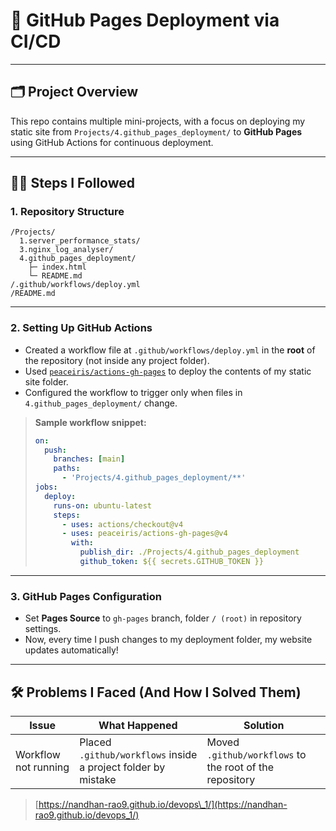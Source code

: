 
# 🚀 GitHub Pages Deployment via CI/CD 

---

## 🗂️ Project Overview

This repo contains multiple mini-projects, with a focus on deploying my static site from
`Projects/4.github_pages_deployment/`
to **GitHub Pages** using GitHub Actions for continuous deployment.

---

## 🧑‍💻 Steps I Followed

### 1. **Repository Structure**

```plaintext
/Projects/
  1.server_performance_stats/
  3.nginx_log_analyser/
  4.github_pages_deployment/
    ├─ index.html
    └─ README.md
/.github/workflows/deploy.yml
/README.md
```

---

### 2. **Setting Up GitHub Actions**

* Created a workflow file at
  `.github/workflows/deploy.yml`
  in the **root** of the repository (not inside any project folder).
* Used [`peaceiris/actions-gh-pages`](https://github.com/peaceiris/actions-gh-pages) to deploy the contents of my static site folder.
* Configured the workflow to trigger only when files in `4.github_pages_deployment/` change.

> **Sample workflow snippet:**
>
> ```yaml
> on:
>   push:
>     branches: [main]
>     paths:
>       - 'Projects/4.github_pages_deployment/**'
> jobs:
>   deploy:
>     runs-on: ubuntu-latest
>     steps:
>       - uses: actions/checkout@v4
>       - uses: peaceiris/actions-gh-pages@v4
>         with:
>           publish_dir: ./Projects/4.github_pages_deployment
>           github_token: ${{ secrets.GITHUB_TOKEN }}
> ```

---

### 3. **GitHub Pages Configuration**

* Set **Pages Source** to `gh-pages` branch, folder `/ (root)` in repository settings.
* Now, every time I push changes to my deployment folder, my website updates automatically!

---

## 🛠️ Problems I Faced (And How I Solved Them)

| Issue                                | What Happened                                                 | Solution                                                                                 
| ------------------------------------ | ------------------------------------------------------------- | ---------------------------------------------------------------------------------------- 
| Workflow not running                 | Placed `.github/workflows` inside a project folder by mistake | Moved `.github/workflows` to the root of the repository                                  
> [https://nandhan-rao9.github.io/devops\_1/](https://nandhan-rao9.github.io/devops_1/)